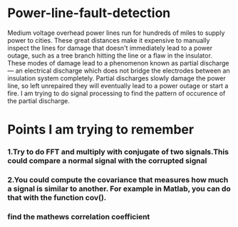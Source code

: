 # Power-line-fault-detection
Medium voltage overhead power lines run for hundreds of miles to supply power to cities. These great distances make it expensive to manually inspect the lines for damage that doesn't immediately lead to a power outage, such as a tree branch hitting the line or a flaw in the insulator. These modes of damage lead to a phenomenon known as partial discharge — an electrical discharge which does not bridge the electrodes between an insulation system completely. Partial discharges slowly damage the power line, so left unrepaired they will eventually lead to a power outage or start a fire.
I am trying to do signal processing to find the pattern of occurence of the partial discharge.
<html>
  <h1> Points I am trying to remember</h1>
  <body>
    <h3>1.Try to do FFT and multiply with conjugate of two signals.This could compare a normal signal with the corrupted signal</h3>
    <h3>2.You could compute the covariance that measures how much a signal is similar to another. For example in Matlab, you can do that with the function cov().</h3>
    <h3>
      find the mathews correlation coefficient</h3>
    
    
